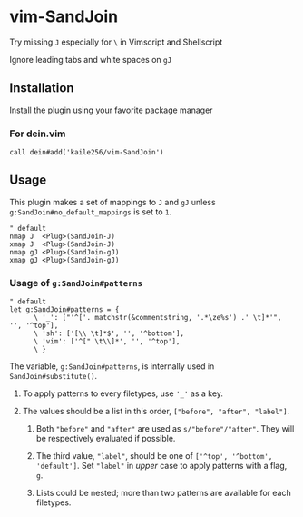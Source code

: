 # vim-SandJoin

Try missing `J` especially for `\` in Vimscript and Shellscript

Ignore leading tabs and white spaces on `gJ`

## Installation

Install the plugin using your favorite package manager

### For dein.vim

```vim
call dein#add('kaile256/vim-SandJoin')
```

## Usage

This plugin makes a set of mappings to `J` and `gJ` unless
`g:SandJoin#no_default_mappings` is set to `1`.

```vim
" default
nmap J  <Plug>(SandJoin-J)
xmap J  <Plug>(SandJoin-J)
nmap gJ <Plug>(SandJoin-gJ)
xmap gJ <Plug>(SandJoin-gJ)
```

### Usage of `g:SandJoin#patterns`

```vim
" default
let g:SandJoin#patterns = {
      \ '_': ["'^['. matchstr(&commentstring, '.*\ze%s') .' \t]*'", '', '^top'],
      \ 'sh': ['[\\ \t]*$', '', '^bottom'],
      \ 'vim': ['^[" \t\\]*', '', '^top'],
      \ }
```

The variable, `g:SandJoin#patterns`, is internally used in `SandJoin#substitute()`.

1. To apply patterns to every filetypes, use `'_'` as a key.

1. The values should be a list in this order, `["before", "after", "label"]`.

   1. Both `"before"` and `"after"` are used as `s/"before"/"after"`.
      They will be respectively evaluated if possible.

   1. The third value, `"label"`, should be one of `['^top', '^bottom', 'default']`.
      Set `"label"` in _upper_ case to apply patterns with a flag, `g`.

   1. Lists could be nested;
      more than two patterns are available for each filetypes.
